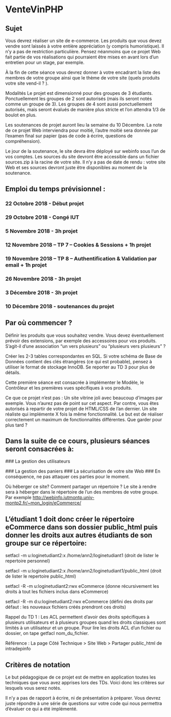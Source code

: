 # VenteVinPHP
## Sujet
Vous devrez réaliser un site de e-commerce. Les produits que vous devez vendre sont laissés à votre entière appréciation (y compris humoristique). Il n’y a pas de restriction particulière. Pensez néanmoins que ce projet Web fait partie de vos réalisations qui pourraient être mises en avant lors d’un entretien pour un stage, par exemple.

À la fin de cette séance vous devrez donner à votre encadrant la liste des membres de votre groupe ainsi que le thème de votre site (quels produits votre site vend-il ? ).

Modalités
Le projet est dimensionné pour des groupes de 3 étudiants. Ponctuellement les groupes de 2 sont autorisés (mais ils seront notés comme un groupe de 3). Les groupes de 4 sont aussi ponctuellement autorisés, mais seront évalués de manière plus stricte et l’on attendra 1/3 de boulot en plus.

Les soutenances de projet auront lieu la semaine du 10 Décembre. La note de ce projet Web interviendra pour moitié, l’autre moitié sera donnée par l’examen final sur papier (pas de code à écrire, questions de compréhension).

Le jour de la soutenance, le site devra être déployé sur webinfo sous l’un de vos comptes. Les sources du site devront être accessible dans un fichier sources.zip à la racine de votre site. Il n’y a pas de date de rendu : votre site Web et ses sources devront juste être disponibles au moment de la soutenance.

## Emploi du temps prévisionnel :

### 22 Octobre 2018 - Début projet
### 29 Octobre 2018 - Congé IUT
### 5 Novembre 2018 - 3h projet
### 12 Novembre 2018 – TP 7 – Cookies & Sessions + 1h projet
### 19 Novembre 2018 – TP 8 – Authentification & Validation par email + 1h projet
### 26 Novembre 2018 - 3h projet
### 3 Décembre 2018 - 3h projet
### 10 Décembre 2018 - soutenances du projet

## Par où commencer ?
Définir les produits que vous souhaitez vendre.
Vous devez éventuellement prévoir des extensions, par exemple des accessoires pour vos produits. S’agit-il d’une association “un vers plusieurs” ou “plusieurs vers plusieurs” ?

Créer les 2-3 tables correspondantes en SQL. Si votre schéma de Base de Données contient des clés étrangères (ce qui est probable), pensez à utiliser le format de stockage InnoDB. Se reporter au TD 3 pour plus de détails.

Cette première séance est consacrée à implémenter le Modèle, le Contrôleur et les premières vues spécifiques à vos produits.

Ce que ce projet n’est pas :
Un site vitrine joli avec beaucoup d’images par exemple. Vous n’aurez pas de point sur cet aspect. Par contre, vous êtes autorisés à repartir de votre projet de HTML/CSS de l’an dernier.
Un site réaliste qui implémente X fois la même fonctionnalité. Le but est de réaliser correctement un maximum de fonctionnalités différentes.
Que garder pour plus tard ?

## Dans la suite de ce cours, plusieurs séances seront consacrées à:

### La gestion des utilisateurs

### La gestion des paniers
### La sécurisation de votre site Web
### En conséquence, ne pas attaquer ces parties pour le moment.

Où héberger ce site? Comment partager un répertoire ?
Le site à rendre sera à héberger dans le répertoire de l’un des membres de votre groupe. Par exemple http://webinfo.iutmontp.univ-montp2.fr/~mon_login/eCommerce/

## L’étudiant 1 doit donc créer le répertoire eCommerce dans son dossier public_html puis donner les droits aux autres étudiants de son groupe sur ce répertoire:

setfacl -m u:loginetudiant2:x /home/ann2/loginetudiant1 (droit de lister le repertoire personnel)

setfacl -m u:loginetudiant2:x /home/ann2/loginetudiant1/public_html (droit de lister le repertoire public_html)

setfacl -R -m u:loginetudiant2:rwx eCommerce (donne récursivement les droits à tout les fichiers inclus dans eCommerce)

setfacl -R -m d:u:loginetudiant2:rwx eCommerce (défini des droits par défaut : les nouveaux fichiers créés prendront ces droits)

Rappel du TD 1 : Les ACL permettent d’avoir des droits spécifiques à plusieurs utilisateurs et à plusieurs groupes quand les droits classiques sont limités à un utilisateur et un groupe. Pour lire les droits ACL d’un fichier ou dossier, on tape getfacl nom_du_fichier.

Référence : La page Côté Technique > Site Web > Partager public_html de intradepinfo

## Critères de notation
Le but pédagogique de ce projet est de mettre en application toutes les techniques que vous avez apprises lors des TDs. Voici donc les critères sur lesquels vous serez notés.

Il n’y a pas de rapport à écrire, ni de présentation à préparer. Vous devrez juste répondre à une série de questions sur votre code qui nous permettra d’évaluer ce qui a été implémenté.
